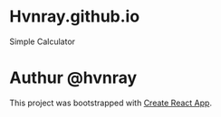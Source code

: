 # Hvnray.github.io
Simple Calculator
# Authur @hvnray

This project was bootstrapped with [Create React App](https://github.com/facebook/create-react-app).
